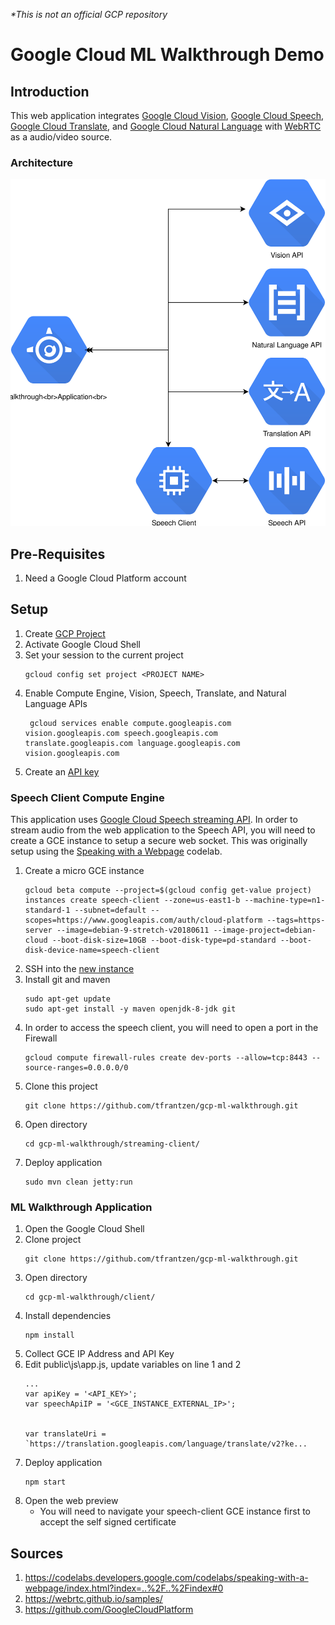 *\*This is not an official GCP repository*

# Google Cloud ML Walkthrough Demo

## Introduction
This web application integrates [Google Cloud Vision](https://cloud.google.com/vision/), [Google Cloud Speech](https://cloud.google.com/speech-to-text/), [Google Cloud Translate](https://cloud.google.com/translate/), and [Google Cloud Natural Language](https://cloud.google.com/natural-language/) with [WebRTC](https://webrtc.org/) as a audio/video source.

### Architecture
![architecture](./architecture.svg)

## Pre-Requisites
1. Need a Google Cloud Platform account

## Setup
1. Create [GCP Project](https://cloud.google.com/resource-manager/docs/creating-managing-projects)
1. Activate Google Cloud Shell
1. Set your session to the current project
	```
	gcloud config set project <PROJECT NAME>
	```
1. Enable Compute Engine, Vision, Speech, Translate, and Natural Language APIs
	```
	 gcloud services enable compute.googleapis.com vision.googleapis.com speech.googleapis.com translate.googleapis.com language.googleapis.com vision.googleapis.com
	```
1. Create an [API key](https://cloud.google.com/docs/authentication/api-keys)

### Speech Client Compute Engine
This application uses [Google Cloud Speech streaming API](https://cloud.google.com/speech-to-text/docs/streaming-recognize). In order to stream audio from the web application to the Speech API, you will need to create a GCE instance to setup a secure web socket. This was originally setup using the [Speaking with a Webpage](https://codelabs.developers.google.com/codelabs/speaking-with-a-webpage/index.html?index=..%2F..%2Findex#0) codelab.

1. Create a micro GCE instance
	```
	gcloud beta compute --project=$(gcloud config get-value project) instances create speech-client --zone=us-east1-b --machine-type=n1-standard-1 --subnet=default --scopes=https://www.googleapis.com/auth/cloud-platform --tags=https-server --image=debian-9-stretch-v20180611 --image-project=debian-cloud --boot-disk-size=10GB --boot-disk-type=pd-standard --boot-disk-device-name=speech-client
	```
1. SSH into the [new instance](http://console.cloud.google.com/compute/instances)
1. Install git and maven
	```
	sudo apt-get update
	sudo apt-get install -y maven openjdk-8-jdk git
	```
1. In order to access the speech client, you will need to open a port in the Firewall
	```
	gcloud compute firewall-rules create dev-ports --allow=tcp:8443 --source-ranges=0.0.0.0/0
	```
1. Clone this project
	```
	git clone https://github.com/tfrantzen/gcp-ml-walkthrough.git
	```
1. Open directory
	```
	cd gcp-ml-walkthrough/streaming-client/
	```
1. Deploy application
	```
	sudo mvn clean jetty:run
	```
	
### ML Walkthrough Application
1. Open the Google Cloud Shell
1. Clone project
	```
	git clone https://github.com/tfrantzen/gcp-ml-walkthrough.git
	```
1. Open directory
	```
	cd gcp-ml-walkthrough/client/
	```
1. Install dependencies
	```
	npm install
	```
1. Collect GCE IP Address and API Key
1. Edit public\js\app.js, update variables on line 1 and 2
	```
	...
	var apiKey = '<API_KEY>';
	var speechApiIP = '<GCE_INSTANCE_EXTERNAL_IP>';


	var translateUri = `https://translation.googleapis.com/language/translate/v2?ke...
	```
1. Deploy application
	```
	npm start
	```
1. Open the web preview
	- You will need to navigate your speech-client GCE instance first to accept the self signed certificate


## Sources
1. https://codelabs.developers.google.com/codelabs/speaking-with-a-webpage/index.html?index=..%2F..%2Findex#0
1. https://webrtc.github.io/samples/
1. https://github.com/GoogleCloudPlatform
